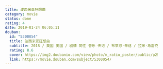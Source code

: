 ```yaml
---
title: 波西米亚狂想曲
category: movie
status: done
rating: 4
date: 2019-01-24 06:05:11
douban:
  id: "5300054"
  title: 波西米亚狂想曲
  subtitle: 2018 / 英国 美国 / 剧情 同性 音乐 传记 / 布莱恩·辛格 / 拉米·马雷克 本·哈迪
  rating: 8.6
  cover: https://img2.doubanio.com/view/photo/m_ratio_poster/public/p2549558913.jpg
  link: https://movie.douban.com/subject/5300054/
---
```


